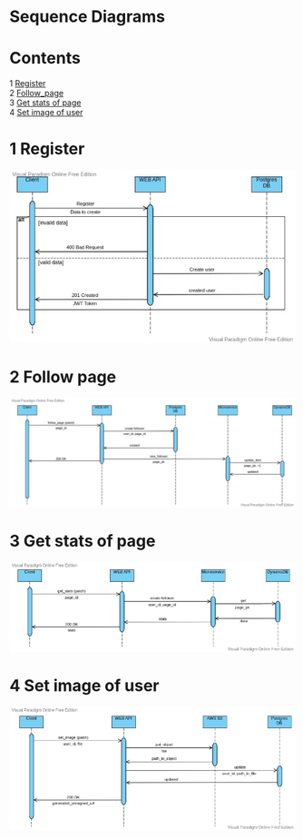 # Sequence Diagrams


# Contents
1 [Register](#1)  
2 [Follow_page](#2)  
3 [Get stats of page](#3)  
4 [Set image of user](#4)

<a name="1"/>

# 1 Register
![Register](../Diagrams/Sequence1.jpeg)

<a name="2"/>

# 2 Follow page
![Follow page](../Diagrams/Sequence2(async).jpeg)

<a name="3"/>

# 3 Get stats of page
![Get stats of page](../Diagrams/Sequence3.jpeg)

# 4 Set image of user
![Set image of user](../Diagrams/Sequence4.jpeg)